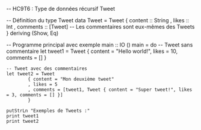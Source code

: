 -- HC9T6 : Type de données récursif Tweet

-- Définition du type Tweet
data Tweet = Tweet
    { content    :: String
    , likes      :: Int
    , comments   :: [Tweet]  -- Les commentaires sont eux-mêmes des Tweets
    } deriving (Show, Eq)

-- Programme principal avec exemple
main :: IO ()
main = do
    -- Tweet sans commentaire
    let tweet1 = Tweet { content = "Hello world!", likes = 10, comments = [] }
    
    -- Tweet avec des commentaires
    let tweet2 = Tweet
            { content = "Mon deuxième tweet"
            , likes = 5
            , comments = [tweet1, Tweet { content = "Super tweet!", likes = 3, comments = [] }]
            }
    
    putStrLn "Exemples de Tweets :"
    print tweet1
    print tweet2
